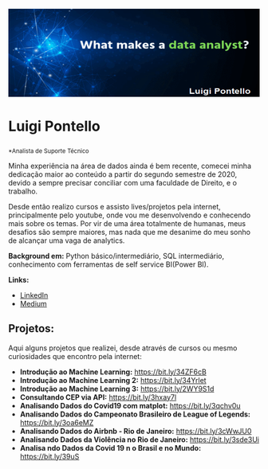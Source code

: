 <p align="center">
  <img src="banner_luigi.png" >
</p>

# Luigi Pontello
<sub>*Analista de Suporte Técnico</sub>

Minha experiência na área de dados ainda é bem recente, comecei minha dedicação maior ao conteúdo a partir do segundo semestre de 2020, devido a sempre precisar conciliar com uma faculdade de Direito, e o trabalho. 

Desde então realizo cursos e assisto lives/projetos pela internet, principalmente pelo youtube, onde vou me desenvolvendo e conhecendo mais sobre os temas. Por vir de uma área totalmente de humanas, meus desafios são sempre maiores, mas nada que me desanime do meu sonho de alcançar uma vaga de analytics. 


**Background em:** Python básico/intermediário, SQL intermediário, conhecimento com ferramentas de self service BI(Power BI).

**Links:**

* [LinkedIn](https://www.linkedin.com/in/luigi-pontello-0578a0145/)
* [Medium](https://luigipontello.medium.com/)



## Projetos:
Aqui alguns projetos que realizei, desde através de cursos ou mesmo curiosidades que encontro pela internet:

* **Introdução ao Machine Learning:** https://bit.ly/34ZF6cB
* **Introdução ao Machine Learning 2:** https://bit.ly/34Yrlet
* **Introdução ao Machine Learning 3:** https://bit.ly/2WY9S1d
* **Consultando CEP via API:** https://bit.ly/3hxay7l
* **Analisando Dados do Covid19 com matplot:** https://bit.ly/3qchv0u
* **Analisando Dados do Campeonato Brasileiro de League of Legends:** https://bit.ly/3oa6eMZ
* **Analisando Dados do Airbnb - Rio de Janeiro:** https://bit.ly/3cWwJU0
* **Analisando Dados da Violência no Rio de Janeiro:** https://bit.ly/3sde3Ui
* **Analisa ndo Dados da Covid 19 n                                                                     o Brasil e no Mundo:** https://bit.ly/39uS       
